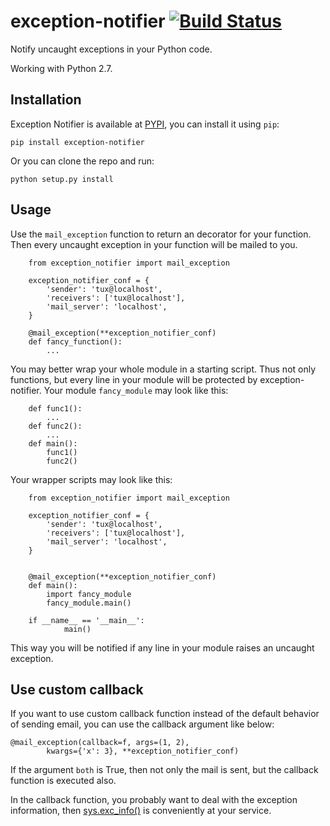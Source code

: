 # exception-notifier [![Build Status](https://travis-ci.org/fossilet/exception-notifier.png?branch=master)](https://travis-ci.org/fossilet/exception-notifier)


Notify uncaught exceptions in your Python code.

Working with Python 2.7.

## Installation

Exception Notifier is available at
[PYPI](https://pypi.python.org/pypi/exception-notifier),
you can install it using `pip`:

    pip install exception-notifier

Or you can clone the repo and run:

    python setup.py install

## Usage

Use the `mail_exception` function to return an decorator for your function.
Then every uncaught exception in your function will be mailed to you.

        from exception_notifier import mail_exception
        
        exception_notifier_conf = {
            'sender': 'tux@localhost',
            'receivers': ['tux@localhost'],
            'mail_server': 'localhost',
        }
        
        @mail_exception(**exception_notifier_conf)
        def fancy_function():
            ...

You may better wrap your whole module in a starting script. Thus not only
functions, but every line in your module will be protected by
exception-notifier. Your module `fancy_module` may look like this:

        def func1():
            ...
        def func2():
            ...
        def main():
            func1()
            func2()

Your wrapper scripts may look like this:

        from exception_notifier import mail_exception
        
        exception_notifier_conf = {
            'sender': 'tux@localhost',
            'receivers': ['tux@localhost'],
            'mail_server': 'localhost',
        }
        
        
        @mail_exception(**exception_notifier_conf)
        def main():
            import fancy_module
            fancy_module.main()
        
        if __name__ == '__main__':
                main()

This way you will be notified if any line in your module raises an uncaught
exception.

## Use custom callback

If you want to use custom callback function instead of the default behavior
of sending email, you can use the callback argument like below:

    @mail_exception(callback=f, args=(1, 2),
            kwargs={'x': 3}, **exception_notifier_conf)

If the argument `both` is True, then not only the mail is sent, but the
callback function is executed also.

In the callback function, you probably want to deal with the exception
information, then [sys.exc_info()](http://docs.python.org/2/library/sys.html#sys.exc_info) is conveniently at your service.
